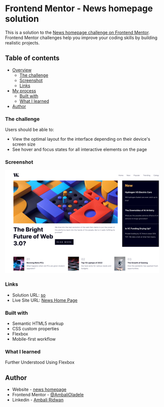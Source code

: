 # Frontend Mentor - News homepage solution

This is a solution to the [News homepage challenge on Frontend Mentor](https://www.frontendmentor.io/challenges/news-homepage-H6SWTa1MFl). Frontend Mentor challenges help you improve your coding skills by building realistic projects. 

## Table of contents

- [Overview](#overview)
  - [The challenge](#the-challenge)
  - [Screenshot](#screenshot)
  - [Links](#links)
- [My process](#my-process)
  - [Built with](#built-with)
  - [What I learned](#what-i-learned)
- [Author](#author)

### The challenge

Users should be able to:

- View the optimal layout for the interface depending on their device's screen size
- See hover and focus states for all interactive elements on the page

### Screenshot

![](./screenshot/desktop_preview.png)


### Links

- Solution URL: [so]([https://your-solution-url.com](https://github.com/AmbaliOladele/FrontendMentor_Projects/blob/main/news_homepage/index.html))
- Live Site URL: [News Home Page](https://frmentornewshomepage.netlify.app/)

### Built with

- Semantic HTML5 markup
- CSS custom properties
- Flexbox
- Mobile-first workflow

### What I learned
Further Understood Using Flexbox

## Author

- Website - [news homepage](https://frmentornewshomepage.netlify.app/)
- Frontend Mentor - [@AmbaliOladele](https://www.frontendmentor.io/profile/AmbaliOladele)
- Linkedin - [Ambali Ridwan](https://www.linkedin.com/in/ambali-ridwan-936065228/)
